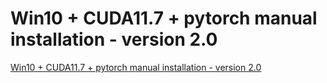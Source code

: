 # Win10 + CUDA11.7 + pytorch manual installation - version 2.0
[Win10 + CUDA11.7 + pytorch manual installation - version 2.0](https://aiwithcloud.com/2022/09/16/win10__cuda11-7__pytorch_manual_installation___version_2-0/)